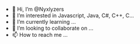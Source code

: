 - 👋 Hi, I’m @Nyxlyzers
- 👀 I’m interested in Javascript, Java, C#, C++, C...
- 🌱 I’m currently learning ...
- 💞️ I’m looking to collaborate on ...
- 📫 How to reach me ...

<!---
Nyxlyzers/Nyxlyzers is a ✨ special ✨ repository because its `README.md` (this file) appears on your GitHub profile.
You can click the Preview link to take a look at your changes.
--->
